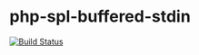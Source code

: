 # php-spl-buffered-stdin

[![Build Status](https://travis-ci.org/stubbetje/php-spl-buffered-stdin.svg?branch=master)](https://travis-ci.org/stubbetje/php-spl-buffered-stdin)
